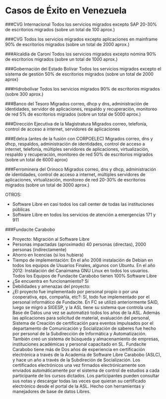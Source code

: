 # Casos de Éxito en Venezuela

###CVG Internacional
Todos los servicios migrados excepto SAP
20-30% de escritorios migrados (sobre un total de 100 aprox.)

###CVG
Todos los servicios migrados excepto aplicaciones en mainframe
90% de escritorios migrados (sobre un total de 2000 aprox.)

###Alcaldía de Caroní
Todos los servicios migrados excepto nómina
90% de escritorios migrados (sobre un total de 1000 aprox.)

###Gobernación del Estado Bolívar
Todos los servicios migrados excepto el sistema de gestión
50% de escritorios migrados (sobre un total de 2000 aprox)

###Hidrobolívar
Todos los servicios migrados
90% de escritorios migrados (sobre 300 aprox.)

###Banco del Tesoro
Migrados correo, dhcp y dns, administración de identidades, servidor de aplicaciones, respaldo y recuperación, monitoreo de red
5% de escritorios migrados (sobre un total de 5000 aprox.)

###Dirección Ejecutiva de la Magistratura
Migrados correo, telefonía, control de acceso a internet, servidores de aplicaciones

###Edelca (antes de la fusión con CORPOELEC)
Migrados correo, dns y dhcp, respaldos, administración de identidades, control de acceso a internet,
telefonía, múltiples servidores de aplicaciones, virtualización, respaldo y recuperación, monitoreo de red
50% de escritorios migrados (sobre un total de 6000 aprox)

###Ferrominera del Orinoco
Migrados correo, dns y dhcp, administración de identidades, control de acceso a internet, 
múltiples servidores de aplicaciones, virtualización, monitoreo de red
20-30% de escritorios migrados (sobre un total de 3000 aprox.)


OTROS:

* Software Libre en casi todos los call center de todas las instituciones públicas
* Software Libre en todos los servicios de atención a emergencias 171 y 911

###Fundacite Carabobo
 * Proyecto: Migración al Software Libre
 * Personas impactadas (aproximado) 40 personas (directas), 2000 personas (indirectamente)   
 * Ahorro en licencias (si los hubiera)
 * Tiempo de implementación: 
 En el año 2008 instalación de Debian en todos los equipos de Usuarios Finales, algunos con Ubuntu. En el año 2012: Instalación del Canaimama GNU Linux en todos los usuarios.
Todos los Equipos de Fundacite Carabobo tienen 100% Software Libre
 * ¿Se encuentra en funcionamiento? Sí
 * Debilidades y amenazas del proyecto: 
 * ¿El proyecto fue implementado por personal propio o por una cooperativa, eps, compañía, etc?: Sí, todo fue implementado por el personal informático de Fundacite.
 En FC se utilizó anteriormente SAID, luego se migró a SIGESP, y la ASL tiene su sistema que controla una Base de Datos una vez se automatizó todos los años de la ASL. 
 Además las aplicaciones para solicitud de material, evaluación del personal, Sistema de Creación de certificación para eventos impulsados por el departamento de Comunicación y Socialización de saberes fue hecho por personal de la Subdirección de Informática y Automatización. 
 También creó un sistema de búsqueda y almacenamiento de empresas, instituciones académicas y personal capacitado en SL. 
 Fundacite Carabobo tiene más de Dos años de experiencia en certificación electrónica a través de la Academia de Software Libre Carabobo (ASLC), y hace un año a través de la Subdireción de Socialización. 
 Los certificados electrónicos una vez firmados electrónicamente son enviados automáticamente por el sistema de control de estudios a cada participante de los cursos dictados. 
 Los participantes pueden consultar sus notas y descargar todas las veces que quieran su certificado electrónico desde el portal de la ASL. Hecho con herramientas y manejadores de base de datos Libres.
